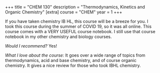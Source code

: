 +++
title = "CHEM 130"
description = "Thermodynamics, Kinetics and Organic Chemistry"
[extra]
course = "CHEM"
year = 1
+++

If you have taken chemistry IB HL, this course will be a breeze for you. I took this course during the summer of COVID 19, so it was all online. This course comes with a VERY USEFUL course notebook. I still use that course notebook in my other chemistry and biology courses.

*Would I recommend?* Yes!

*What I love about the course:* It goes over a wide range of topics from thermodynamics, acid and base chemistry, and of course organic chemistry. It gives a nice review for those who took IBHL chemistry.
